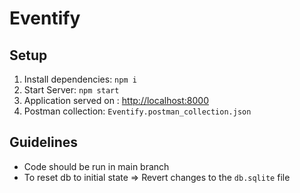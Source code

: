 # Eventify

## Setup

1. Install dependencies: `npm i`
2. Start Server: `npm start`
3. Application served on : <http://localhost:8000>
4. Postman collection: `Eventify.postman_collection.json`

## Guidelines

- Code should be run in main branch
- To reset db to initial state => Revert changes to the `db.sqlite` file

